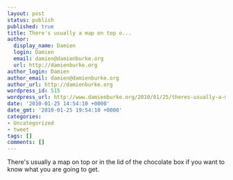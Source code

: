 ```yaml
---
layout: post
status: publish
published: true
title: There's usually a map on top o...
author:
  display_name: Damien
  login: Damien
  email: damien@damienburke.org
  url: http://damienburke.org
author_login: Damien
author_email: damien@damienburke.org
author_url: http://damienburke.org
wordpress_id: 515
wordpress_url: http://www.damienburke.org/2010/01/25/theres-usually-a-map-on-top-o/
date: '2010-01-25 14:54:10 +0000'
date_gmt: '2010-01-25 19:54:10 +0000'
categories:
- Uncategorized
- tweet
tags: []
comments: []
---
```

<p>There's usually a map on top or in the lid of the chocolate box if you want to know what you are going to get.</p>
